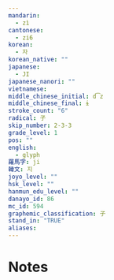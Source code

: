 ```yaml
---
mandarin:
  - zì
cantonese:
  - zi6
korean:
  - 자
korean_native: ""
japanese:
  - JI
japanese_nanori: ""
vietnamese:
middle_chinese_initial: d͡z
middle_chinese_final: ɨ
stroke_count: "6"
radical: 子
skip_number: 2-3-3
grade_level: 1
pos: ""
english:
  - glyph
羅馬字: ji
韓文: 지
joyo_level: ""
hsk_level: ""
hanmun_edu_level: ""
danayo_id: 86
mc_id: 594
graphemic_classification: 子
stand_in: "TRUE"
aliases:
---
```


# Notes
